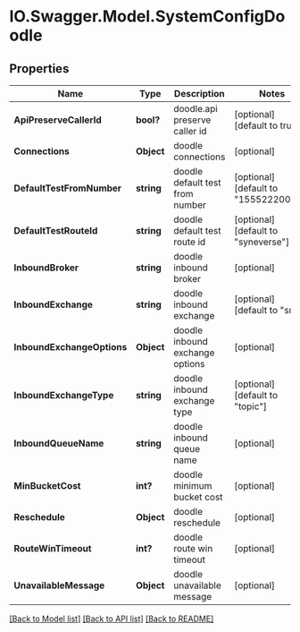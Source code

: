 # IO.Swagger.Model.SystemConfigDoodle
## Properties

Name | Type | Description | Notes
------------ | ------------- | ------------- | -------------
**ApiPreserveCallerId** | **bool?** | doodle.api preserve caller id | [optional] [default to true]
**Connections** | **Object** | doodle connections | [optional] 
**DefaultTestFromNumber** | **string** | doodle default test from number | [optional] [default to "15552220001"]
**DefaultTestRouteId** | **string** | doodle default test route id | [optional] [default to "syneverse"]
**InboundBroker** | **string** | doodle inbound broker | [optional] 
**InboundExchange** | **string** | doodle inbound exchange | [optional] [default to "sms"]
**InboundExchangeOptions** | **Object** | doodle inbound exchange options | [optional] 
**InboundExchangeType** | **string** | doodle inbound exchange type | [optional] [default to "topic"]
**InboundQueueName** | **string** | doodle inbound queue name | [optional] 
**MinBucketCost** | **int?** | doodle minimum bucket cost | [optional] 
**Reschedule** | **Object** | doodle reschedule | [optional] 
**RouteWinTimeout** | **int?** | doodle route win timeout | [optional] 
**UnavailableMessage** | **Object** | doodle unavailable message | [optional] 

[[Back to Model list]](../README.md#documentation-for-models) [[Back to API list]](../README.md#documentation-for-api-endpoints) [[Back to README]](../README.md)

